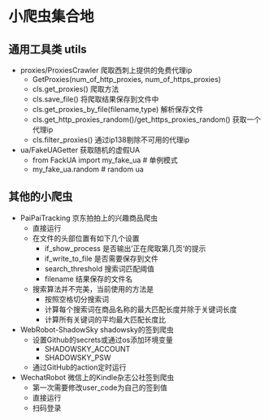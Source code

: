 # 小爬虫集合地

## 通用工具类 utils
- proxies/ProxiesCrawler 爬取西刺上提供的免费代理ip
    - GetProxies(num_of_http_proxies, num_of_https_proxies)
    - cls.get_proxies() 爬取方法
    - cls.save_file() 将爬取结果保存到文件中
    - cls.get_proxies_by_file(filename,type) 解析保存文件
    - cls.get_http_proxies_random()/get_https_proxies_random() 获取一个代理ip
    - cls.filter_proxies() 通过ip138剔除不可用的代理ip
- ua/FakeUAGetter 获取随机的虚假UA
    - from FackUA import my_fake_ua # 单例模式
    - my_fake_ua.random # random ua
    
## 其他的小爬虫
- PaiPaiTracking 京东拍拍上的兴趣商品爬虫
    - 直接运行
    - 在文件的头部位置有如下几个设置
        - if_show_process 是否输出’正在爬取第几页‘的提示
        - if_write_to_file 是否需要保存到文件
        - search_threshold 搜索词匹配阈值
        - filename 结果保存的文件名
    - 搜索算法并不完美，当前使用的方法是
        - 按照空格切分搜索词
        - 计算每个搜索词在商品名称的最大匹配长度并除于关键词长度
        - 计算所有关键词的平均最大匹配长度比
- WebRobot-ShadowSky shadowsky的签到爬虫
    - 设置Github的secrets或通过os添加环境变量
        - SHADOWSKY_ACCOUNT
        - SHADOWSKY_PSW
    - 通过GitHub的action定时运行
- WechatRobot 微信上的Kindle杂志公社签到爬虫
    - 第一次需要修改user_code为自己的签到值
    - 直接运行
    - 扫码登录
